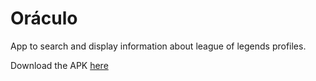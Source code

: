 # Oráculo
App to search and display information about league of legends profiles.

Download the APK [here](https://www.mediafire.com/file/5y2keq542uy33w0/oraculo.apk/file)
